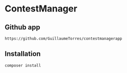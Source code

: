 # ContestManager


## Github app ##
 
```
https://github.com/GuillaumeTorres/contestmanagerapp
```

## Installation ##

```
composer install
```
